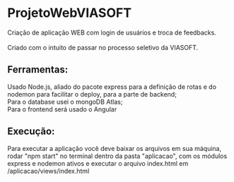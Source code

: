 # ProjetoWebVIASOFT

Criação de aplicação WEB com login de usuários e troca de feedbacks.<br>
<br>
Criado com o intuito de passar no processo seletivo da VIASOFT.<br>

## Ferramentas:
Usado Node.js, aliado do pacote express para a definição de rotas e do nodemon para facilitar o deploy, para a parte de backend;<br>
Para o database usei o mongoDB Atlas;<br>
Para o frontend será usado o Angular<br>

## Execução:
Para executar a aplicação você deve baixar os arquivos em sua máquina, rodar "npm start" no terminal dentro da pasta "aplicacao", com os módulos express e nodemon ativos e executar o arquivo index.html em /aplicacao/views/index.html
